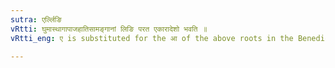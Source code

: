 ```yaml
---
sutra: एर्ल्लिङि
vRtti: घुमास्थागापाजहातिसामङ्गानां लिङि परत एकारादेशो भवति ॥
vRtti_eng: ए is substituted for the आ of the above roots in the Benedictive mood Active.

---
```

